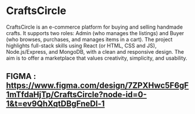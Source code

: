 # CraftsCircle
CraftsCircle is an e-commerce platform for buying and selling handmade crafts. It supports two roles: 
Admin (who manages the listings) and Buyer (who browses, purchases, and manages items in a cart). 
The project highlights full-stack skills using React (or HTML, CSS and JS), Node.js/Express, and 
MongoDB, with a clean and responsive design. The aim is to offer a marketplace that values 
creativity, simplicity, and usability. 

## FIGMA : https://www.figma.com/design/7ZPXHwc5F6gF1mTfdaHjTp/CraftsCircle?node-id=0-1&t=ev9QhXqtDBgFneDl-1
